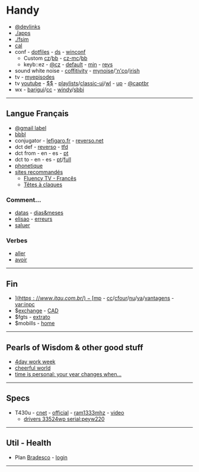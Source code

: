 # Handy

* [@devlinks](https://github.com/stroparo/devlinks/blob/master/README.md#dev-links)
* [./apps](apps.md#apps)
* [./fsim](fsim.md)
* [cal](https://www.calendarr.com/brasil/calendario-2020/)
* conf - [dotfiles](https://github.com/stroparo/dotfiles#run-it) - [ds](https://github.com/stroparo/ds#installation) - [winconf](https://bitbucket.org/stroparo/winconf)
    - Custom [cz](https://github.com/stroparo/ds-cz#daily-shells-cz)/[bb](https://bitbucket.org/stroparo/ds-cz) - [cz-mc](https://github.com/stroparo/ds-cz-mc#daily-shells-mc-cz)/[bb](https://bitbucket.org/stroparo/ds-cz-mc)
    - keyb::ez - [@cz](https://configure.ergodox-ez.com/ergodox-ez/layouts/DzyNJ/latest/0) - [default](https://configure.ergodox-ez.com/ergodox-ez/layouts/default/latest/0) - [min](https://configure.ergodox-ez.com/ergodox-ez/layouts/yZ5vr/latest/0) - [revs](https://configure.ergodox-ez.com/my_layouts)
* sound white noise - [coffitivity](https://coffitivity.com/) - [mynoise](https://mynoise.net/)/['n'co](https://mynoise.net/NoiseMachines/whiteNoiseGenerator.php)/[irish](https://mynoise.net/NoiseMachines/windSeaRainNoiseGenerator.php)
* tv - [myepisodes](https://www.myepisodes.com/allinone/)
* tv [youtube](https://www.youtube.com/) - [$$](https://www.youtube.com/paid_memberships) - [playlists](https://www.youtube.com/user/captbr/playlists?shelf_id=0&view=1&sort=dd)/[classic-ui](https://www.youtube.com/playlist?list=FL3noAZOIecvNctqRLLfJ1Fg&disable_polymer=1)/[wl](https://www.youtube.com/playlist?list=WL) - [up](https://www.youtube.com/my_videos?o=U) - [@captbr](https://www.youtube.com/user/captbr/videos)
* wx - [barigui](https://www.wunderground.com/forecast/br/curitiba/ICURITIB28?cm_ven=localwx_10day)/[cc](https://www.wunderground.com/forecast/br/curitiba/IPRCURIT2?cm_ven=localwx_10day) - [windy](https://www.windy.com/?2019-08-14-18,-20.592,-59.985,4,i:pressure)/[sbbi](https://www.windy.com/station/ad-SBBI?2019-08-14-18,-25.951,-49.128,8,i:pressure)

---

## Langue Français

* [@gmail label](https://mail.google.com/mail/u/0/#label/Education%2Flang%2Ffra)
* [bbbl](https://home.babbel.com/dashboard)
* conjugator - [lefigaro.fr](https://leconjugueur.lefigaro.fr/french) - [reverso.net](https://conjugator.reverso.net/conjugation-french.html)
* dct def - [reverso](https://dictionary.reverso.net/french-definition/trop) - [tfd](https://fr.thefreedictionary.com/)
* dct from - en - es - [pt](https://www.reverso.net/text_translation.aspx?lang=EN&direction=portuguese-french)
* dct to - en - es - [pt](http://www.reverso.net/text_translation.aspx?lang=EN&direction=french-portuguese)/[full](https://context.reverso.net/traducao/frances-portugues/d%C3%A9sol%C3%A9)
* [phonetique](https://www.verbotonale-phonetique.com/guide-de-phonetique-du-francais/)
* [sites recommandés](https://cps.reverso.net/users/fr/Home/RecommendedSites)
    - [Fluency TV - Francês](https://www.youtube.com/channel/UCzEIWzQQOfA32SLaTCzS0zA)
    - [Têtes à claques](https://www.youtube.com/channel/UCAQhhizvcHJccDd2HaKzyqA)

### Comment...

* [datas](https://pt.wikihow.com/Escrever-Datas-em-Franc%C3%AAs) - [dias&meses](https://pt.wikihow.com/Escrever-Datas-em-Franc%C3%AAs)
* [elisao](http://aprendefrance.blogspot.com/p/elisao-e-ligacao.html) - [erreurs](https://cursodefrancesonline.com.br/os-27-erros-mais-frequentes-de-gramatica-em-frances/)
* [saluer](https://francescomquentin.com/cumprimentos-em-frances)

### Verbes

* [aller](https://leconjugueur.lefigaro.fr/french/verb/aller.html)
* [avoir](http://conjugator.reverso.net/conjugation-french-verb-avoir.html)

---

## Fin

* [$](https://www.itau.com.br/) - [$mp](https://www.mercadopago.com.br/activities/balance) - [cc](https://www.itau.com.br/cartoes/)/[cfour](https://www.carrefoursolucoes.com.br/group/logada/home)/[nu](https://app.nubank.com.br/#/bills)/[va](https://www.ticket.com.br/souticket/consulta-saldo)/[vantagens](https://www.itau.com.br/cartoes/beneficios/) - [var:inpc](https://portalbrasil.net/inpc.htm)
* $[exchange](https://www.infomoney.com.br/ferramentas/cambio/) - [CAD](https://www.xe.com/currencyconverter/convert/?Amount=1&From=CAD&To=BRL)
* $fgts - [extrato](https://extratofgts.caixa.gov.br/)
* $mobills - [home](https://classic.mobills.com.br/)

---

## Pearls of Wisdom & other good stuff

* [4day work week](https://www.npr.org/2020/02/21/807133509/enjoy-the-extra-day-off-more-bosses-give-4-day-workweek-a-try)
* [cheerful world](https://reasonstobecheerful.world/)
* [time is personal: your year changes when...](https://sivers.org/mny)

---

## Specs

* T430u - [cnet](https://www.cnet.com/products/lenovo-thinkpad-t430u-8614-14-core-i5-3317u-windows-7-pro-64-bit-4-gb-ram-500-gb-hdd-series/) - [official](https://support.lenovo.com/us/en/solutions/pd027719) - [ram1333mhz](https://forums.lenovo.com/t5/ThinkPad-T400-T500-and-newer-T/Upgrade-ram-T430U/td-p/1055175) - [video](https://www.youtube.com/watch?v=E1KIYX1TiTE)
  - [drivers 33524wp serial:peyw220](https://pcsupport.lenovo.com/us/en/products/laptops-and-netbooks/thinkpad-t-series-laptops/thinkpad-t430u/3352/33524wp/peyw220/downloads)

---

## Util - Health

* Plan [Bradesco](https://www.bradescoseguros.com.br/clientes) - [login](https://wwws.bradescosaude.com.br/PCBS-LoginSaude/td/inicioLoginSegurado.do)

---
